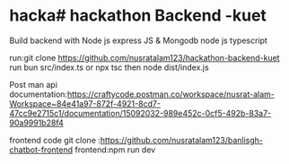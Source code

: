 # hacka# hackathon Backend -kuet

Build backend with Node js express JS & Mongodb node js typescript

run:git clone https://github.com/nusratalam123/hackathon-backend-kuet
run bun src/index.ts or npx tsc then node dist/index.js

Post man api documentation:https://craftycode.postman.co/workspace/nusrat-alam-Workspace~84e41a97-872f-4921-8cd7-47cc9e2715c1/documentation/15092032-989e452c-0cf5-492b-83a7-90a9991b28f4

frontend code git clone :https://github.com/nusratalam123/banlisgh-chatbot-frontend
frontend:npm run dev


